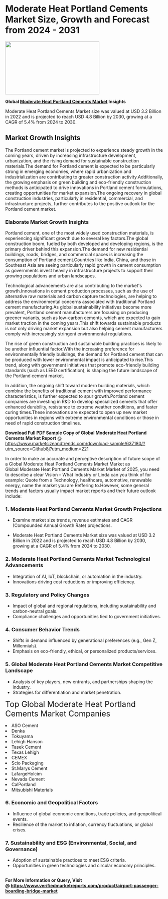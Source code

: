 <H1>Moderate Heat Portland Cements Market Size, Growth and Forecast from 2024 - 2031</H1><img class="aligncenter size-medium wp-image-584254" src="https://thirdeyenews.in/wp-content/uploads/2024/09/Global-Market-Research-300x168.jpeg" alt="" width="300" height="168" /><p><strong>Global&nbsp;<a href="https://www.marketsizeandtrends.com/download-sample/637180/?utm_source=Github8j?utm_medium=221">Moderate Heat Portland Cements Market</a> Insights</strong></p><p>Moderate Heat Portland Cements Market size was valued at USD 3.2 Billion in 2022 and is projected to reach USD 4.8 Billion by 2030, growing at a CAGR of 5.4% from 2024 to 2030.</p><p><h2>Market Growth Insights</h2> <p>The Portland cement market is projected to experience steady growth in the coming years, driven by increasing infrastructure development, urbanization, and the rising demand for sustainable construction materials.The demand for Portland cement is expected to be particularly strong in emerging economies, where rapid urbanization and industrialization are contributing to greater construction activity.Additionally, the growing emphasis on green building and eco-friendly construction methods is anticipated to drive innovations in Portland cement formulations, creating opportunities for market expansion.The ongoing recovery in global construction industries, particularly in residential, commercial, and infrastructure projects, further contributes to the positive outlook for the Portland cement market.</p> <h3>Elaborate Market Growth Insights</h3> <p>Portland cement, one of the most widely used construction materials, is experiencing significant growth due to several key factors.The global construction boom, fueled by both developed and developing regions, is the primary driver behind this expansion.The demand for new residential buildings, roads, bridges, and commercial spaces is increasing the consumption of Portland cement.Countries like India, China, and those in Southeast Asia are seeing particularly rapid growth in cement consumption as governments invest heavily in infrastructure projects to support their growing populations and urban landscapes.</p> <p>Technological advancements are also contributing to the market's growth.Innovations in cement production processes, such as the use of alternative raw materials and carbon capture technologies, are helping to address the environmental concerns associated with traditional Portland cement manufacturing.As global sustainability initiatives become more prevalent, Portland cement manufacturers are focusing on producing greener variants, such as low-carbon cements, which are expected to gain market traction in the coming years.This shift towards sustainable products is not only driving market expansion but also helping cement manufacturers comply with increasingly stringent environmental regulations.</p> <p>The rise of green construction and sustainable building practices is likely to be another influential factor.With the increasing preference for environmentally friendly buildings, the demand for Portland cement that can be produced with lower environmental impact is anticipated to rise.This trend, along with government initiatives that promote eco-friendly building standards (such as LEED certification), is shaping the future landscape of the Portland cement market.</p> <p>In addition, the ongoing shift toward modern building materials, which combine the benefits of traditional cement with improved performance characteristics, is further expected to spur growth.Portland cement companies are investing in R&D to develop specialized cements that offer enhanced durability, resistance to extreme weather conditions, and faster curing times.These innovations are expected to open up new market opportunities in regions with extreme environmental conditions or those in need of rapid construction timelines.</p> <p><span class=""><strong>Download Full PDF Sample Copy of Global Moderate Heat Portland Cements Market Report</strong> @ <a href="https://www.marketsizeandtrends.com/download-sample/637180/?utm_source=Github8j?utm_medium=221" target="_blank">https://www.marketsizeandtrends.com/download-sample/637180/?utm_source=Github8j?utm_medium=221</a></span></p><p>In order to make an accurate and perceptive description of future scope of a Global&nbsp;Moderate Heat Portland Cements Market Market as Global&nbsp;Moderate Heat Portland Cements Market Market of 2025, you need to describe a clear Vision &ndash; What Industry or Linda can you think of for example: Quote from a Technology, healthcare, automotive, renewable energy, name the market you are Reffering to.However, some general trends and factors usually impact market reports and their future outlook include:</p><h3>1.&nbsp;<strong>Moderate Heat Portland Cements Market Growth Projections</strong></h3><ul><li>Examine market size trends, revenue estimates and CAGR (Compounded Annual Growth Rate) projections.</li><li><p>Moderate Heat Portland Cements Market size was valued at USD 3.2 Billion in 2022 and is projected to reach USD 4.8 Billion by 2030, growing at a CAGR of 5.4% from 2024 to 2030.</p></li></ul><h3>2.&nbsp;<strong>Moderate Heat Portland Cements Market Technological Advancements</strong></h3><ul><li>Integration of AI, IoT, blockchain, or automation in the industry.</li><li>Innovations driving cost reductions or improving efficiency.</li></ul><h3>3.&nbsp;<strong>Regulatory and Policy Changes</strong></h3><ul><li>Impact of global and regional regulations, including sustainability and carbon-neutral goals.</li><li>Compliance challenges and opportunities tied to government initiatives.</li></ul><h3>4.&nbsp;<strong>Consumer Behavior Trends</strong></h3><ul><li>Shifts in demand influenced by generational preferences (e.g., Gen Z, Millennials).</li><li>Emphasis on eco-friendly, ethical, or personalized products/services.</li></ul><h3>5.&nbsp;<strong>Global Moderate Heat Portland Cements Market Competitive Landscape</strong></h3><ul><li>Analysis of key players, new entrants, and partnerships shaping the industry.</li><li>Strategies for differentiation and market penetration.</li></ul><p data-pm-slice="1 1 []"><span style="color: inherit; font-family: inherit; font-size: 25px;">Top Global Moderate Heat Portland Cements Market Companies</span></p><div class="" data-test-id=""><p><li>ASO Cement</li><li> Denka</li><li> Tokuyama</li><li> Lehigh Hanson</li><li> Tasek Cement</li><li> Texas Lehigh</li><li> CEMEX</li><li> Scio Packaging</li><li> St.Marys Cement</li><li> LafargeHolcim</li><li> Nevada Cement</li><li> CalPortland</li><li> Mitsubishi Materials</li></p></div><h3>6.&nbsp;<strong>Economic and Geopolitical Factors</strong></h3><ul><li>Influence of global economic conditions, trade policies, and geopolitical events.</li><li>Resilience of the market to inflation, currency fluctuations, or global crises.</li></ul><h3>7.&nbsp;<strong>Sustainability and ESG (Environmental, Social, and Governance)</strong></h3><ul><li>Adoption of sustainable practices to meet ESG criteria.</li><li>Opportunities in green technologies and circular economy principles.</li></ul><h2><strong style="font-size: 14px;">For More Information or Query, Visit @&nbsp;</strong><a style="background-color: #ffffff; font-size: 14px;" href="https://www.marketsizeandtrends.com/report/moderate-heat-portland-cements-market/" target="_blank">https://www.verifiedmarketreports.com/product/airport-passenger-boarding-bridge-market</a></h2>